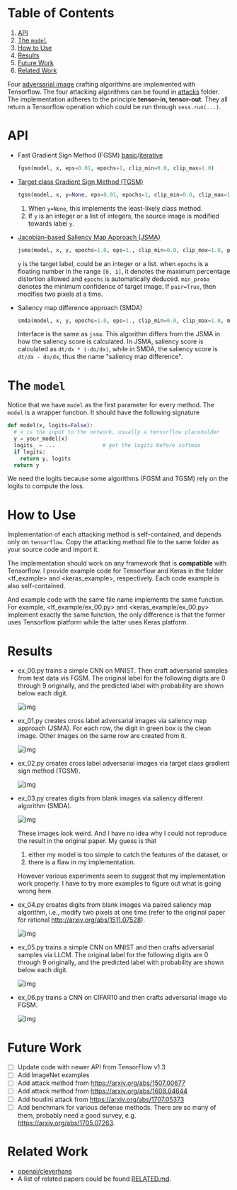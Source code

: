 # Table of Contents

1. [API](#api)
2. [The `model`](#the-model)
3. [How to Use](#how-to-use)
4. [Results](#results)
5. [Future Work](#future-work)
6. [Related Work](#related-work)

Four [adversarial image](https://arxiv.org/abs/1312.6199) crafting algorithms are implemented with Tensorflow.
The four attacking algorithms can be found in [attacks](attacks) folder.  The
implementation adheres to the principle **tensor-in, tensor-out**.  They all
return a Tensorflow operation which could be run through `sess.run(...)`.

# API

- Fast Gradient Sign Method (FGSM) [basic](https://arxiv.org/abs/1412.6572/)/[iterative](https://arxiv.org/abs/1607.02533)

  ```python
  fgsm(model, x, eps=0.01, epochs=1, clip_min=0.0, clip_max=1.0)
  ```

- [Target class Gradient Sign Method (TGSM)](https://arxiv.org/abs/1607.02533)

  ```python
  tgsm(model, x, y=None, eps=0.01, epochs=1, clip_min=0.0, clip_max=1.0)
  ```

  1. When `y=None`, this implements the least-likely class method.
  2. If `y` is an integer or a list of integers, the source image is modified
     towards label `y`.
- [Jacobian-based Saliency Map Approach (JSMA)](https://arxiv.org/abs/1511.07528)

  ```python
  jsma(model, x, y, epochs=1.0, eps=1., clip_min=0.0, clip_max=1.0, pair=False, min_proba=0.0)
  ```

  `y` is the target label, could be an integer or a list.  when `epochs` is a
  floating number in the range `[0, 1]`, it denotes the maximum percentage
  distortion allowed and `epochs` is automatically deduced.  `min_proba` denotes
  the minimum confidence of target image.  If `pair=True`, then modifies two
  pixels at a time.

- Saliency map difference approach (SMDA)
  ```python
  smda(model, x, y, epochs=1.0, eps=1., clip_min=0.0, clip_max=1.0, min_proba=0.0)
  ```

  Interface is the same as `jsma`.  This algorithm differs from the JSMA in how
  the saliency score is calculated.  In JSMA, saliency score is calculated as
  `dt/dx * (-do/dx)`, while in SMDA, the saliency score is `dt/dx - do/dx`, thus
  the name "saliency map difference".

# The `model`

Notice that we have `model` as the first parameter for every method.  The
`model` is a wrapper function.  It should have the following signature

```python
def model(x, logits=False):
  # x is the input to the network, usually a tensorflow placeholder
  y = your_model(x)
  logits_ = ...               # get the logits before softmax
  if logits:
    return y, logits
  return y
```

We need the logits because some algorithms (FGSM and TGSM) rely on the logits to
compute the loss.

# How to Use

Implementation of each attacking method is self-contained, and depends only on
`tensorflow`.  Copy the attacking method file to the same folder as your source
code and import it.

The implementation should work on any framework that is **compatible** with
Tensorflow.  I provide example code for Tensorflow and Keras in the folder
<tf_example> and <keras_example>, respectively.  Each code example is also
self-contained.

And example code with the same file name implements the same function.  For
example, <tf_example/ex_00.py> and <keras_example/ex_00.py> implement exactly
the same function, the only difference is that the former uses Tensorflow
platform while the latter uses Keras platform.

# Results

- ex_00.py trains a simple CNN on MNIST.  Then craft adversarial
  samples from test data vis FGSM.  The original label for the following digits
  are 0 through 9 originally, and the predicted label with probability are shown
  below each digit.

  ![img](img/ex_00.png)

- ex_01.py creates cross label adversarial images via saliency map approach
  (JSMA).  For each row, the digit in green box is the clean image.  Other
  images on the same row are created from it.

  ![img](img/ex_01.png)

- ex_02.py creates cross label adversarial images via target class
  gradient sign method (TGSM).

  ![img](img/ex_02.png)

- ex_03.py creates digits from blank images via saliency different algorithm
  (SMDA).

  ![img](img/ex_03.png)

  These images look weird.  And I have no idea why I could not reproduce the
  result in the original paper.  My guess is that

  1. either my model is too simple to catch the features of the dataset, or
  2. there is a flaw in my implementation.

  However various experiments seem to suggest that my implementation work
  properly.  I have to try more examples to figure out what is going wrong here.

- ex_04.py creates digits from blank images via paired saliency map
  algorithm, i.e., modify two pixels at one time (refer to the original paper
  for rational http://arxiv.org/abs/1511.07528).

  ![img](img/ex_04.png)

- ex_05.py trains a simple CNN on MNIST and then crafts adversarial samples via
  LLCM.  The original label for the following digits are 0 through 9 originally,
  and the predicted label with probability are shown below each digit.

  ![img](img/ex_05.png)

- ex_06.py trains a CNN on CIFAR10 and then crafts adversarial image via FGSM.

  ![img](img/ex_06.png)

# Future Work

- [ ] Update code with newer API from TensorFlow v1.3
- [ ] Add ImageNet examples
- [ ] Add attack method from https://arxiv.org/abs/1507.00677
- [ ] Add attack method from https://arxiv.org/abs/1608.04644
- [ ] Add houdini attack from https://arxiv.org/abs/1707.05373
- [ ] Add benchmark for various defense methods.  There are so many of them,
  probably need a good survey, e.g. https://arxiv.org/abs/1705.07263.

# Related Work

- [openai/cleverhans](https://github.com/openai/cleverhans)
- A list of related papers could be found [RELATED.md](./RELATED.md).
